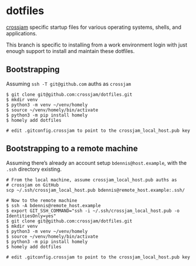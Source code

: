 # dotfiles
[crossjam](https://github.com/crossjam) specific startup files for
various operating systems, shells, and applications.

This branch is specific to installing from a work environment login
with just enough support to install and maintain these dotfiles.

## Bootstrapping

Assuming `ssh -T git@github.com` auths as `crossjam`

```
$ git clone git@github.com:crossjam/dotfiles.git
$ mkdir venv
$ python3 -m venv ~/venv/homely
$ source ~/venv/homely/bin/activate
$ python3 -m pip install homely
$ homely add dotfiles

# edit .gitconfig.crossjam to point to the crossjam_local_host.pub key
```

## Bootstrapping to a remote machine

Assuming there’s already an account setup `bdennis@host.example`, with the
`.ssh` directory existing.

```
# From the local machine, assume crossjam_local_host.pub auths as
# crossjam on GitHub
scp ~/.ssh/crossjam_local_host.pub bdennis@remote_host.example:.ssh/

# Now to the remote machine
$ ssh -A bdennis@remote_host.example
$ export GIT_SSH_COMMAND="ssh -i ~/.ssh/crossjam_local_host.pub -o IdentitiesOnly=yes"
$ git clone git@github.com:crossjam/dotfiles.git
$ mkdir venv
$ python3 -m venv ~/venv/homely
$ source ~/venv/homely/bin/activate
$ python3 -m pip install homely
$ homely add dotfiles

# edit .gitconfig.crossjam to point to the crossjam_local_host.pub key
```
